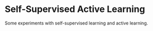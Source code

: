 # Self-Supervised Active Learning
Some experiments with self-supervised learning and active learning.